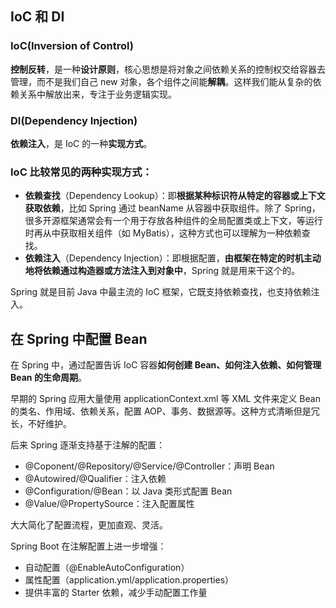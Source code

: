 ## IoC 和 DI

### IoC(Inversion of Control)

**控制反转**，是一种**设计原则**，核心思想是将对象之间依赖关系的控制权交给容器去管理，而不是我们自己 new 对象，各个组件之间能**解耦**。这样我们能从复杂的依赖关系中解放出来，专注于业务逻辑实现。

### DI(Dependency Injection)

**依赖注入**，是 IoC 的一种**实现方式**。

### IoC 比较常见的两种实现方式：

- **依赖查找**（Dependency Lookup）：即**根据某种标识符从特定的容器或上下文获取依赖**，比如 Spring 通过 beanName 从容器中获取组件。除了 Spring，很多开源框架通常会有一个用于存放各种组件的全局配置类或上下文，等运行时再从中获取相关组件（如 MyBatis），这种方式也可以理解为一种依赖查找。
- **依赖注入**（Dependency Injection）：即根据配置，**由框架在特定的时机主动地将依赖通过构造器或方法注入到对象中**，Spring 就是用来干这个的。

Spring 就是目前 Java 中最主流的 IoC 框架，它既支持依赖查找，也支持依赖注入。

## 在 Spring 中配置 Bean

在 Spring 中，通过配置告诉 IoC 容器**如何创建 Bean、如何注入依赖、如何管理 Bean 的生命周期**。

早期的 Spring 应用大量使用 applicationContext.xml 等 XML 文件来定义 Bean 的类名、作用域、依赖关系，配置 AOP、事务、数据源等。这种方式清晰但是冗长，不好维护。

后来 Spring 逐渐支持基于注解的配置：

- @Coponent/@Repository/@Service/@Controller：声明 Bean
- @Autowired/@Qualifier：注入依赖
- @Configuration/@Bean：以 Java 类形式配置 Bean
- @Value/@PropertySource：注入配置属性

大大简化了配置流程，更加直观、灵活。

Spring Boot 在注解配置上进一步增强：

- 自动配置（@EnableAutoConfiguration）
- 属性配置（application.yml/application.properties）
- 提供丰富的 Starter 依赖，减少手动配置工作量